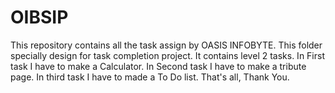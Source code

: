 # OIBSIP
This repository contains all the task assign by OASIS INFOBYTE.
This folder specially design for task completion project.
It contains level 2 tasks.
In First task I have to make a Calculator.
In Second task I have to make a tribute page.
In third task I have to made a To Do list.
That's all, Thank You.
